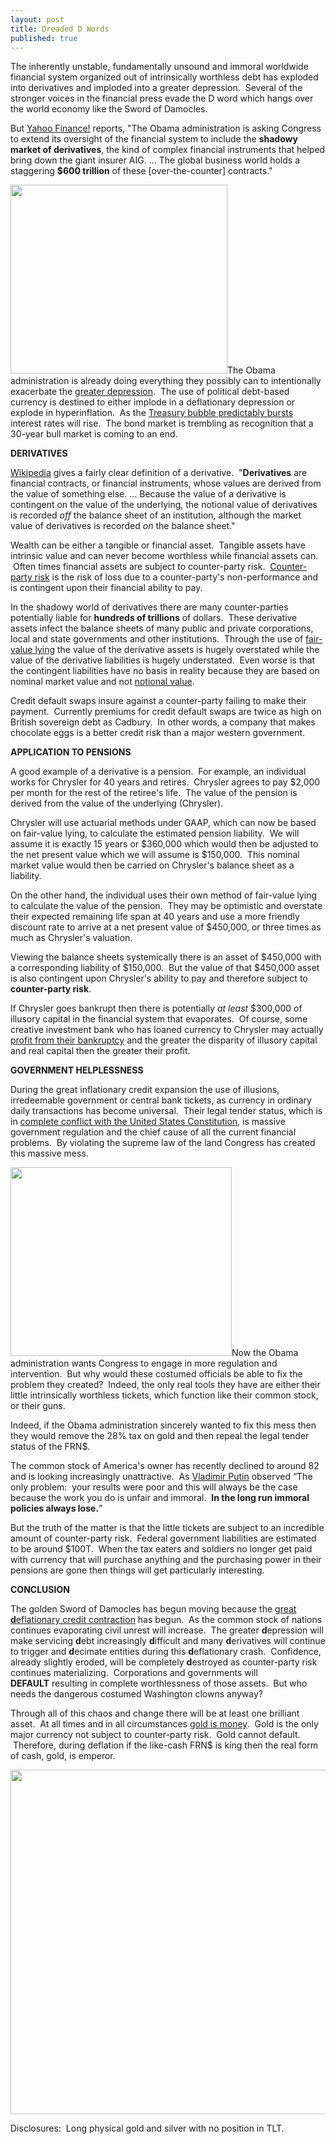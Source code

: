 ```yaml
---
layout: post
title: Dreaded D Words
published: true
---
```

<p>The inherently unstable, fundamentally unsound and immoral worldwide financial system organized out of intrinsically worthless debt has exploded into derivatives and imploded into a greater depression.  Several of the stronger voices in the financial press evade the D word which hangs over the world economy like the Sword of Damocles.</p>
<p>But <a href="http://finance.yahoo.com/news/Treasury-asks-for-control-of-apf-15239621.html?sec=topStories&amp;pos=1&amp;asset=&amp;ccode=" target="_blank">Yahoo Finance!</a> reports, "The Obama administration is asking Congress to extend its oversight of the financial system to include the <strong>shadowy market of derivatives</strong>, the kind of complex financial instruments that helped bring down the giant insurer AIG. ... The global business world holds a staggering <strong>$600 trillion</strong> of these [over-the-counter] contracts."</p>
<p><a href="http://www.runtogold.com" target="_blank"><img class="alignright" title="Treasury Bond Fund" src="{{ site.baseurl }}/images/TLT-May14.jpg" alt="" width="347" height="302" /></a>The Obama administration is already doing everything they possibly can to intentionally exacerbate the <a href="http://www.runtogold.com/2009/03/how-to-intentionally-exacerbate-the-greater-depression/" target="_blank">greater depression</a>.  The use of political debt-based currency is destined to either implode in a deflationary depression or explode in hyperinflation.  As the <a href="http://www.runtogold.com/2009/01/united-states-treasuries-are-the-biggest-bubble-of-all/" target="_blank">Treasury bubble predictably bursts</a> interest rates will rise.  The bond market is trembling as recognition that a 30-year bull market is coming to an end.</p>
<p><strong>DERIVATIVES</strong></p>
<p><a href="http://en.wikipedia.org/wiki/Derivative_(finance)" target="_blank">Wikipedia</a> gives a fairly clear definition of a derivative.  "<strong>Derivatives</strong> are financial contracts, or financial instruments, whose values are derived from the value of something else. ... Because the value of a derivative is contingent on the value of the underlying, the notional value of derivatives is recorded <em>off</em> the balance sheet of an institution, although the market value of derivatives is recorded <em>on</em> the balance sheet."</p>
<p>Wealth can be either a tangible or financial asset.  Tangible assets have intrinsic value and can never become worthless while financial assets can.  Often times financial assets are subject to counter-party risk.  <a href="http://www.runtogold.com/2008/06/counter-party-risk/" target="_blank">Counter-party risk</a> is the risk of loss due to a counter-party's non-performance and is contingent upon their financial ability to pay.</p>
<p>In the shadowy world of derivatives there are many counter-parties potentially liable for <strong>hundreds of trillions</strong> of dollars.  These derivative assets infect the balance sheets of many public and private corporations, local and state governments and other institutions.  Through the use of <a href="http://www.runtogold.com/2009/04/fair-value-lying/" target="_blank">fair-value lying</a> the value of the derivative assets is hugely overstated while the value of the derivative liabilities is hugely understated.  Even worse is that the contingent liabilities have no basis in reality because they are based on nominal market value and not <a href="http://en.wikipedia.org/wiki/Notional_value" target="_blank">notional value</a>.</p>
<p>Credit default swaps insure against a counter-party failing to make their payment.  Currently premiums for credit default swaps are twice as high on British sovereign debt as Cadbury.  In other words, a company that makes chocolate eggs is a better credit risk than a major western government.</p>
<p><strong>APPLICATION TO PENSIONS</strong></p>
<p>A good example of a derivative is a pension.  For example, an individual works for Chrysler for 40 years and retires.  Chrysler agrees to pay $2,000 per month for the rest of the retiree's life.  The value of the pension is derived from the value of the underlying (Chrysler).</p>
<p>Chrysler will use actuarial methods under GAAP, which can now be based on fair-value lying, to calculate the estimated pension liability.  We will assume it is exactly 15 years or $360,000 which would then be adjusted to the net present value which we will assume is $150,000.  This nominal market value would then be carried on Chrysler's balance sheet as a liability.</p>
<p>On the other hand, the individual uses their own method of fair-value lying to calculate the value of the pension.  They may be optimistic and overstate their expected remaining life span at 40 years and use a more friendly discount rate to arrive at a net present value of $450,000, or three times as much as Chrysler's valuation.</p>
<p>Viewing the balance sheets systemically there is an asset of $450,000 with a corresponding liability of $150,000.  But the value of that $450,000 asset is also contingent upon Chrysler's ability to pay and therefore subject to <strong>counter-party risk</strong>.</p>
<p>If Chrysler goes bankrupt then there is potentially <em>at least</em> $300,000 of illusory capital in the financial system that evaporates.  Of course, some creative investment bank who has loaned currency to Chrysler may actually <a href="http://www.runtogold.com/2009/05/bankrupting-for-profit/" target="_blank">profit from their bankruptcy</a> and the greater the disparity of illusory capital and real capital then the greater their profit. </p>
<p><strong>GOVERNMENT HELPLESSNESS</strong></p>
<p>During the great inflationary credit expansion the use of illusions, irredeemable government or central bank tickets, as currency in ordinary daily transactions has become universal.  Their legal tender status, which is in <a href="http://www.runtogold.com/2009/04/insane-psycho-sociopathic-court-economists/" target="_blank">complete conflict with the United States Constitution</a>, is massive government regulation and the chief cause of all the current financial problems.  By violating the supreme law of the land Congress has created this massive mess.</p>
<p><a href="http://www.runtogold.com" target="_blank"><img class="alignright" title="United States Dollar Index May 14" src="{{ site.baseurl }}/images/USD-Index-May14.jpg" alt="" width="354" height="302" /></a>Now the Obama administration wants Congress to engage in more regulation and intervention.  But why would these costumed officials be able to fix the problem they created?  Indeed, the only real tools they have are either their little intrinsically worthless tickets, which function like their common stock, or their guns.</p>
<p>Indeed, if the Obama administration sincerely wanted to fix this mess then they would remove the 28% tax on gold and then repeal the legal tender status of the FRN$.</p>
<p>The common stock of America's owner has recently declined to around 82 and is looking increasingly unattractive.  As <a href="http://www.runtogold.com/2009/02/kazakhstan-currency-goes-poof/" target="_blank">Vladimir Putin</a> observed “The only problem:  your results were poor and this will always be the case because the work you do is unfair and immoral.  <strong>In the long run immoral policies always lose.</strong>”</p>
<p>But the truth of the matter is that the little tickets are subject to an incredible amount of counter-party risk.  Federal government liabilities are estimated to be around $100T.  When the tax eaters and soldiers no longer get paid with currency that will purchase anything and the purchasing power in their pensions are gone then things will get particularly interesting.</p>
<p><strong>CONCLUSION</strong></p>
<p>The golden Sword of Damocles has begun moving because the <a href="http://www.creditcontraction.com" target="_blank">great <strong>d</strong>eflationary credit contraction</a> has begun.  As the common stock of nations continues evaporating civil unrest will increase.  The greater <strong>d</strong>epression will make servicing <strong>d</strong>ebt increasingly <strong>d</strong>ifficult and many <strong>d</strong>erivatives will continue to trigger and <strong>d</strong>ecimate entities during this <strong>d</strong>eflationary crash.  Confidence, already slightly eroded, will be completely <strong>d</strong>estroyed as counter-party risk continues materializing.  Corporations and governments will <strong>DEFAULT</strong> resulting in complete worthlessness of those assets.  But who needs the dangerous costumed Washington clowns anyway?</p>
<p>Through all of this chaos and change there will be at least one brilliant asset.  At all times and in all circumstances <a href="http://www.runtogold.com/goldmoney" target="_blank">gold is money</a>.  Gold is the only major currency not subject to counter-party risk.  Gold cannot default.  Therefore, during deflation if the like-cash FRN$ is king then the real form of cash, gold, is emperor.</p>
<p><a href="http://www.creditcontraction.com" target="_blank"><img class="aligncenter" title="The Great Credit Contraction Liquidity Pyramid" src="{{ site.baseurl }}/images/Liquidity-Pyramid.jpg" alt="" width="600" height="551" /></a></p>
<p>Disclosures:  Long physical gold and silver with no position in TLT.</p>
